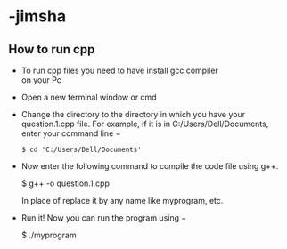 # -jimsha
## How to run cpp  
* To run cpp files you need to have install gcc compiler  
   on your Pc

* Open a new terminal window or cmd

* Change the directory to the directory in which you have your question.1.cpp file. For example, if it is in C:/Users/Dell/Documents, 
     enter your command line −

      $ cd 'C:/Users/Dell/Documents'

* Now enter the following command to compile the code file using g++.

    $ g++ -o <name-you-want-to-give> question.1.cpp
 
   In place of <name-you-want-to-give> 
    replace it by any name like myprogram, etc.
 
 * Run it! Now you can run the program using −

    $ ./myprogram
